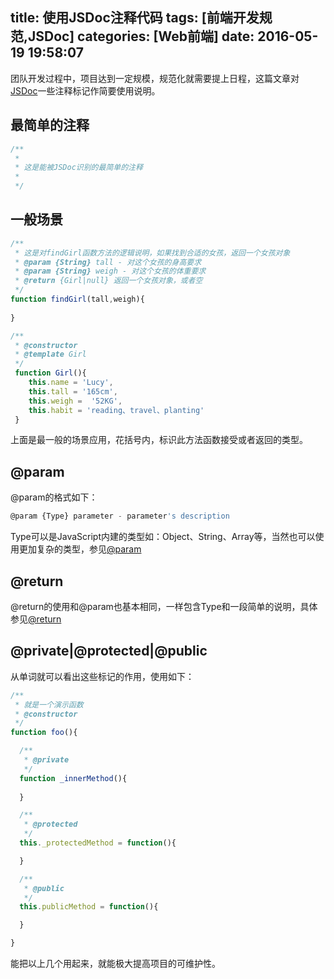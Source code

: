 title: 使用JSDoc注释代码
tags: [前端开发规范,JSDoc]
categories: [Web前端]
date: 2016-05-19 19:58:07
---
团队开发过程中，项目达到一定规模，规范化就需要提上日程，这篇文章对[JSDoc](https://github.com/jsdoc3/jsdoc)一些注释标记作简要使用说明。
## 最简单的注释
```javascript
/**
 *
 * 这是能被JSDoc识别的最简单的注释
 *
 */
```
## 一般场景
```javascript
/**
 * 这是对findGirl函数方法的逻辑说明，如果找到合适的女孩，返回一个女孩对象
 * @param {String} tall - 对这个女孩的身高要求
 * @param {String} weigh - 对这个女孩的体重要求
 * @return {Girl|null} 返回一个女孩对象，或者空
 */
function findGirl(tall,weigh){
  
}

/**
 * @constructor
 * @template Girl
 */
 function Girl(){
    this.name = 'Lucy',
    this.tall = '165cm',
    this.weigh =  '52KG',
    this.habit = 'reading、travel、planting'
 }
```
上面是最一般的场景应用，花括号内，标识此方法函数接受或者返回的类型。
## @param
@param的格式如下：
```javascript
@param {Type} parameter - parameter's description
```
Type可以是JavaScript内建的类型如：Object、String、Array等，当然也可以使用更加复杂的类型，参见[@param](http://usejsdoc.org/tags-param.html)

## @return
@return的使用和@param也基本相同，一样包含Type和一段简单的说明，具体参见[@return](http://usejsdoc.org/tags-returns.html)

## @private|@protected|@public
从单词就可以看出这些标记的作用，使用如下：
```javascript
/**
 * 就是一个演示函数
 * @constructor
 */
function foo(){

  /**
   * @private
   */
  function _innerMethod(){
  
  }

  /**
   * @protected
   */
  this._protectedMethod = function(){

  }

  /**
   * @public
   */
  this.publicMethod = function(){

  }

}

```
能把以上几个用起来，就能极大提高项目的可维护性。

